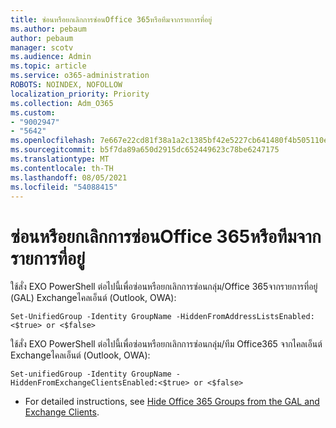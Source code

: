 ```yaml
---
title: ซ่อนหรือยกเลิกการซ่อนOffice 365หรือทีมจากรายการที่อยู่
ms.author: pebaum
author: pebaum
manager: scotv
ms.audience: Admin
ms.topic: article
ms.service: o365-administration
ROBOTS: NOINDEX, NOFOLLOW
localization_priority: Priority
ms.collection: Adm_O365
ms.custom:
- "9002947"
- "5642"
ms.openlocfilehash: 7e667e22cd81f38a1a2c1385bf42e5227cb641480f4b505110ee7349a13f13a1
ms.sourcegitcommit: b5f7da89a650d2915dc652449623c78be6247175
ms.translationtype: MT
ms.contentlocale: th-TH
ms.lasthandoff: 08/05/2021
ms.locfileid: "54088415"
---
```

# <a name="hide-or-un-hide-office-365-groups-or-teams-from-address-list"></a>ซ่อนหรือยกเลิกการซ่อนOffice 365หรือทีมจากรายการที่อยู่

ใช้สั่ง EXO PowerShell ต่อไปนี้เพื่อซ่อนหรือยกเลิกการซ่อนกลุ่ม/Office 365จากรายการที่อยู่ (GAL) Exchangeไคลเอ็นต์ (Outlook, OWA):

`
    Set-UnifiedGroup -Identity GroupName -HiddenFromAddressListsEnabled:<$true> or <$false>
`

ใช้สั่ง EXO PowerShell ต่อไปนี้เพื่อซ่อนหรือยกเลิกการซ่อนกลุ่ม/ทีม Office365 จากไคลเอ็นต์ Exchangeไคลเอ็นต์ (Outlook, OWA):

`
    Set-unifiedGroup -Identity GroupName -HiddenFromExchangeClientsEnabled:<$true> or <$false>
`

- For detailed instructions, see [Hide Office 365 Groups from the GAL and Exchange Clients](https://docs.microsoft.com/schooldatasync/hide-office-365-groups-from-the-gal).
